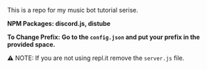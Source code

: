 This is a repo for my music bot tutorial serise.

**NPM Packages: discord.js, distube**

**To Change Prefix:**
**Go to the `config.json` and put your prefix in the provided space.**

⚠ NOTE: If you are not using repl.it remove the `server.js` file.
